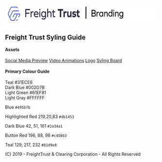 # <img src="header.png" alt="Freight Trust Branding" height="60px">


## Freight Trust Syling Guide

#### Assets

[Social Media Preview](https://github.com/freight-chain/brand/tree/master/boards)
[Video Animations](https://github.com/freight-chain/brand/tree/master/video)
[Logo](https://github.com/freight-chain/brand/tree/master/logo)
[Syling Board](https://github.com/freight-chain/brand/blob/master/overview.png)

#### Primary Colour Guide

Teal #31ECE6 <br>
Dark Blue #002D7B <br>
Light Green #61EF81 <br>
Light Gray #FFFFFF <br>

Blue
`#495bfb` 

Highlighted Red
219,20,83
`#db1453`

Dark Blue
42, 51, 161
`#2a34a1`

Button Red
196, 88, 98
`#c45863`

Teal
129, 217, 232
`#81d9e8`


(C) 2019 - FreightTrust & Clearing Corporation - All Rights Reserved
